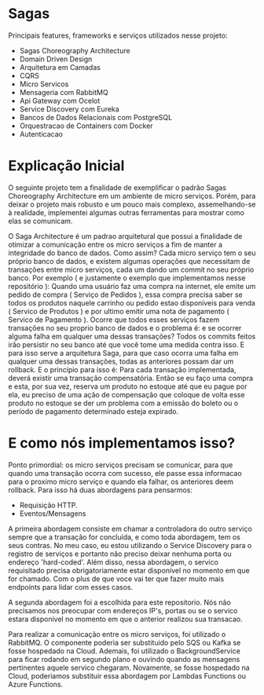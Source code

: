 # Sagas

Principais features, frameworks e serviços utilizados nesse projeto:
  - Sagas Choreography Architecture
  - Domain Driven Design
  - Arquitetura em Camadas
  - CQRS
  - Micro Servicos
  - Mensageria com RabbitMQ
  - Api Gateway com Ocelot
  - Service Discovery com Eureka
  - Bancos de Dados Relacionais com PostgreSQL
  - Orquestracao de Containers com Docker
  - Autenticacao

# Explicação Inicial

O seguinte projeto tem a finalidade de exemplificar o padrão Sagas Choreography Architecture em um ambiente de micro serviços. Porém, para deixar o projeto mais robusto e um pouco mais complexo, assemelhando-se à realidade, implementei algumas outras ferramentas para mostrar como elas se comunicam.

O Saga Architecture é um padrao arquitetural que possui a finalidade de otimizar a comunicação entre os micro serviços a fim de manter a integridade do banco de dados.
Como assim?
Cada micro serviço tem o seu próprio banco de dados, e existem algumas operações que necessitam de transações entre micro serviços, cada um dando um commit no seu próprio banco. 
Por exemplo ( e justamente o exemplo que implementamos nesse repositório ): Quando uma usuário faz uma compra na internet, ele emite um pedido de compra ( Serviço de Pedidos ), essa compra precisa saber se todos os produtos naquele carrinho ou pedido estao disponíveis para venda ( Servico de Produtos ) e por ultimo emitir uma nota de pagamento ( Servico de Pagamento ). Ocorre que todos esses serviços fazem transações no seu proprio banco de dados e o problema é: e se ocorrer alguma falha em qualquer uma dessas transações? Todos os commits feitos irão persistir no seu banco até que você tome uma medida contra isso. E para isso serve a arquitetura Saga, para que caso ocorra uma falha em qualquer uma dessas transações, todas as anteriores possam dar um rollback.
E o princípio para isso é: Para cada transação implementada, deverá existir uma transação compensatória.
Então se eu faço uma compra e esta, por sua vez, reserva um produto no estoque até que eu pague por ela, eu preciso de uma ação de compensação que coloque de volta esse produto no estoque se der um problema com a emissão do boleto ou o período de pagamento determinado esteja expirado.

# E como nós implementamos isso?

Ponto primordial: os micro serviços precisam se comunicar, para que quando uma transação ocorra com sucesso, ele passe essa informacao para o proximo micro serviço e quando ela falhar, os anteriores deem rollback. Para isso há duas abordagens para pensarmos:
  - Requisição HTTP.
  - Eventos/Mensagens

A primeira abordagem consiste em chamar a controladora do outro serviço sempre que a transação for concluída, e como toda abordagem, tem os seus contras.
No meu caso, eu estou utilizando o Service Discovery para o registro de serviços e portanto não preciso deixar nenhuma porta ou endereço 'hard-coded'.
Além disso, nessa abordagem, o servico requisitado precisa obrigatoriamente estar disponível no momento em que for chamado. Com o plus de que voce vai ter que fazer muito mais endpoints para lidar com esses casos.

A segunda abordagem foi a escolhida para este repositorio.
Nós não precisamos nos preocupar com endereços IP's, portas ou se o servico estara disponivel no momento em que o anterior realizou sua transacao.

Para realizar a comunicação entre os micro serviços, foi utilizado o RabbitMQ. O componente poderia ser substituido pelo SQS ou Kafka se fosse hospedado na Cloud.
Ademais, foi utilizado o BackgroundService para ficar rodando em segundo plano e ouvindo quando as mensagens pertinentes aquele servico chegaram. Novamente, se fosse hospedado na Cloud, poderiamos substituir essa abordagem por Lambdas Functions ou Azure Functions.



